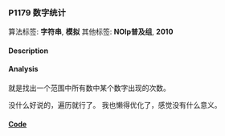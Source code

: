 ### P1179 数字统计

算法标签: **字符串**, **模拟**
其他标签: **NOIp普及组**, **2010**


#### Description

#### Analysis

就是找出一个范围中所有数中某个数字出现的次数。

没什么好说的，遍历就行了。 我也懒得优化了，感觉没有什么意义。

#### [Code](../cpp/p1179.cpp)
